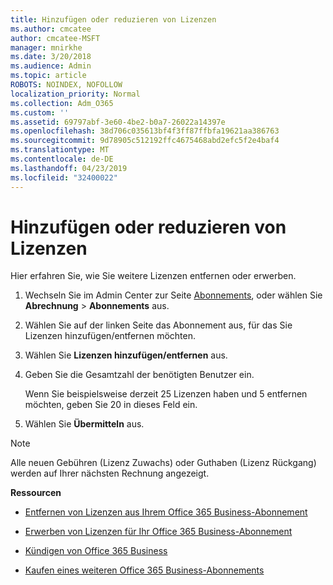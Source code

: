 ```yaml
---
title: Hinzufügen oder reduzieren von Lizenzen
ms.author: cmcatee
author: cmcatee-MSFT
manager: mnirkhe
ms.date: 3/20/2018
ms.audience: Admin
ms.topic: article
ROBOTS: NOINDEX, NOFOLLOW
localization_priority: Normal
ms.collection: Adm_O365
ms.custom: ''
ms.assetid: 69797abf-3e60-4be2-b0a7-26022a14397e
ms.openlocfilehash: 38d706c035613bf4f3ff87ffbfa19621aa386763
ms.sourcegitcommit: 9d78905c512192ffc4675468abd2efc5f2e4baf4
ms.translationtype: MT
ms.contentlocale: de-DE
ms.lasthandoff: 04/23/2019
ms.locfileid: "32400022"
---
```

# <a name="how-to-add-or-reduce-licenses"></a>Hinzufügen oder reduzieren von Lizenzen

Hier erfahren Sie, wie Sie weitere Lizenzen entfernen oder erwerben.
  
1. Wechseln Sie im Admin Center zur Seite [Abonnements](https://go.microsoft.com/fwlink/p/?linkid=842054), oder wählen Sie **Abrechnung** \> **Abonnements** aus.
    
2. Wählen Sie auf der linken Seite das Abonnement aus, für das Sie Lizenzen hinzufügen/entfernen möchten.
    
3. Wählen Sie **Lizenzen hinzufügen/entfernen** aus.
    
4. Geben Sie die Gesamtzahl der benötigten Benutzer ein.
    
    Wenn Sie beispielsweise derzeit 25 Lizenzen haben und 5 entfernen möchten, geben Sie 20 in dieses Feld ein.
    
5. Wählen Sie **Übermitteln** aus.
    
> [!NOTE]
> Alle neuen Gebühren (Lizenz Zuwachs) oder Guthaben (Lizenz Rückgang) werden auf Ihrer nächsten Rechnung angezeigt. 
  
 **Ressourcen**
  
- [Entfernen von Lizenzen aus Ihrem Office 365 Business-Abonnement](https://support.office.com/article/9c64d127-e2dd-4ecc-81f5-2f87e5a74803)
    
- [Erwerben von Lizenzen für Ihr Office 365 Business-Abonnement](https://support.office.com/article/36081d8d-b3fa-4948-8c34-e217bba825e1)
    
- [Kündigen von Office 365 Business](https://support.office.com/article/b1bc0bef-4608-4601-813a-cdd9f746709a)
    
- [Kaufen eines weiteren Office 365 Business-Abonnements](https://support.office.com/article/fab3b86c-3359-4042-8692-5d4dc7550b7c)
    

